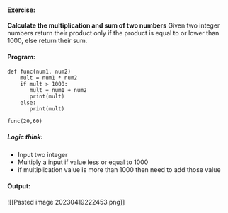 
#### Exercise:
**Calculate the multiplication and sum of two numbers**
Given two integer numbers return their product only if the product is equal to or lower than 1000, else return their sum.

#### Program:
```
def func(num1, num2)
    mult = num1 * num2
    if mult > 1000:
       mult = num1 + num2
       print(mult)
    else:
       print(mult)

func(20,60)
```

##### Logic think:
* Input two integer
* Multiply a input if value less or equal to 1000
* if multiplication value is more than 1000 then need to add those value

#### Output:
![[Pasted image 20230419222453.png]]
